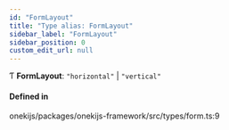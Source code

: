 ```yaml
---
id: "FormLayout"
title: "Type alias: FormLayout"
sidebar_label: "FormLayout"
sidebar_position: 0
custom_edit_url: null
---
```


Ƭ **FormLayout**: ``"horizontal"`` \| ``"vertical"``

#### Defined in

onekijs/packages/onekijs-framework/src/types/form.ts:9
